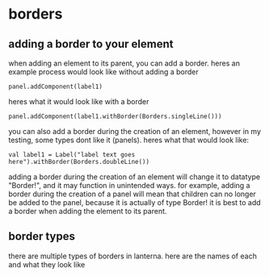 # borders

## adding a border to your element
when adding an element to its parent, you can add a border. heres an example process would look like without adding a border
~~~
panel.addComponent(label1)
~~~
heres what it would look like with a border
~~~
panel.addComponent(label1.withBorder(Borders.singleLine()))
~~~
you can also add a border during the creation of an element, however in my testing, some types dont like it (panels).
heres what that would look like:
~~~
val label1 = Label("label text goes here").withBorder(Borders.doubleLine())
~~~
adding a border during the creation of an element will change it to datatype "Border!", and it may function in unintended ways.
for example, adding a border during the creation of a panel will mean that children can no longer be added to the panel, because it is actually of type Border!
it is best to add a border when adding the element to its parent.

## border types
there are multiple types of borders in lanterna. here are the names of each and what they look like

